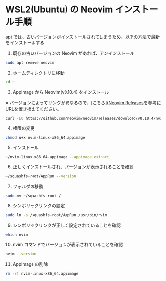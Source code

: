 # WSL2(Ubuntu) の Neovim インストール手順

apt では、古いバージョンがインストールされてしまうため、以下の方法で最新をインストールする

1. 既存の古いバージョンの Neovim があれば、アンインストール

```sh
sudo apt remove neovim
```
2. ホームディレクトリに移動

```sh
cd ~
```

3. AppImage から Neovim(v0.10.4) をインストール

※ バージョンによってリンクが異なるので、[こちら]([Neovim Releases](https://github.com/neovim/neovim/releases/)を参考にURLを置き換えてください。

```sh
curl -LO https://github.com/neovim/neovim/releases/download/v0.10.4/nvim-linux-x86_64.appimage
```

4. 権限の変更

```sh
chmod u+x nvim-linux-x86_64.appimage
```

5. インストール

```sh
~/nvim-linux-x86_64.appimage --appimage-extract
```

6. 正しくインストールされ、バージョンが表示されることを確認

```sh
~/squashfs-root/AppRun --version
```

7. フォルダの移動

```sh
sudo mv ~/squashfs-root /
```

8. シンボリックリンクの設定

```sh
sudo ln -s /squashfs-root/AppRun /usr/bin/nvim
```

9. シンボリックリンクが正しく設定されていることを確認

```sh
which nvim
```

10. nvim コマンドでバージョンが表示されていることを確認

```sh
nvim --version
```

11. AppImage の削除

```sh
rm -rf nvim-linux-x86_64.appimage
```
